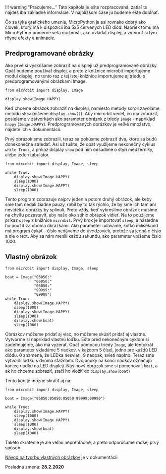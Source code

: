 !!! warning "Pracujeme..."
    Táto kapitola je ešte rozpracovaná, zatiaľ tu nájdeš iba základné informácie. V najbližšom čase ju budeme ešte dopĺňať.


Čo sa týka grafického umenia, MicroPython ja asi rovnako dobrý ako človek, ktorý má k dispozícii iba 5x5 červených LED diód. Napriek tomu má MicroPython pomerne veľa možností, ako ovládať displej, a vytvoriť si tým rôyne efekty a animácie.

## Predprogramované obrázky
Ako prvé si vyskúšame zobraziť na displeji už predprogramované obrázky. Opäť budeme používať displej, a preto z knižnice microbit importujeme modul displej, no tento raz z tej istej knižnice importujeme aj triedu s predprogramovanými obrázkami Image.

```
from microbit import display, Image

display.show(Image.HAPPY)
```

Keď chceme obrázok zobraziť na displeji, namiesto metódy scroll zavoláme metódu ``show`` (píšeme ``display.show()``). Aby micro:bit vedel, čo má zobraziť, posielame v zátvorkách ako parameter obrázok z triedy ``Image`` - napríklad ``happy`` (``Image.HAPPY``). Predprogramovaných obrázkov je veľké množstvo, nájdete ich v dokumentácii.


Prvý obrázok sme zobrazili, teraz sa pokúsme zobraziť dva, ktoré sa budú donekonečna striedať. Asi už tušíte, že opäť využijeme nekonečný cyklus ``while True:``, a príkaz display ``show`` pod ním odsadíme o štyri medzerníky, alebo jeden tabulátor.

```
from microbit import display, Image, sleep

while True:
	display.show(Image.HAPPY)
	sleep(1000)
	display.show(Image.HAPPY)
	sleep(1000)
```

Tento program zobrazuje najprv jeden a potom druhý obrázok, ale keby sme tam nedali žiadne pauzy, robil by to tak rýchlo, že by sme ich tam ani nevideli a obrázky by splinuli. Preto vždy, keď vykreslíme obrázok musíme na chvíľu pozastaviť, aby naše oko stihlo obrázok vidieť. Na to použijeme príkaz ``sleep`` z knižnice ``microbit``. Prvý krok je importovať ``sleep``, a následne ho použiť za oboma obrázkami. Ako parameter udávame, koľko milisekúnd má program čakať - číslo nedávame do úvodzoviek, pretože sa jedná o číslo a nie o text. Aby sa nám menili každú sekundu, ako parameter vpíšeme číslo 1000.



## Vlastný obrázok

```
from microbit import display, Image, sleep

boat = Image("05050:"
             "05050:"
             "05050:"
             "99999:"
             "09990")
while True:
	display.show(Image.HAPPY)
	sleep(1000)
	display.show(Image.HAPPY)
	sleep(1000)
	display.show(boat)
	sleep(1000)
```

Obrázkov môžeme pridať aj viac, no môžeme skúsiť pridať aj vlastné. Vytvorme si napríklad vlastnú loďku. Ešte pred nekonečným cyklom si zadefinujeme, ako má vyzerať. Opäť pomocou triedy ``Image``, ale tentokrát ako parameter vkladáme 5 riadkov, v každom 5 čísel, jedno pre každú LED diódu. 0 znamená, že LEDka nesvieti, 9 naopak, svieti naplno. Teraz sme vytvorili loďku s dvoma sťažňami. Dvojbodky na konci riadkov označujú koniec riadku na LED displeji. Náš nový obrázok sme si pomenovali ``boat``, a ak ho chceme zobraziť, stačí ho vložiť do ``display.show(boat)``

Tento kód je možné skrátiť aj na:

```
from microbit import display, Image, sleep

boat = Image("05050:05050:05050:99999:09990")

while True:
	display.show(Image.HAPPY)
	sleep(1000)
	display.show(Image.HAPPY)
	sleep(1000)
	display.show(boat)
	sleep(1000)
```
Takéto skrátenie je ale veľmi neprehľadné, a preto odporúčame radšej prvý spôsob.

[Návod na tvorbu vlastných obrázkov](https://microbit-micropython.readthedocs.io/en/latest/tutorials/images.html#diy-images) je v dokumentácii

Posledná zmena: **28.2.2020**